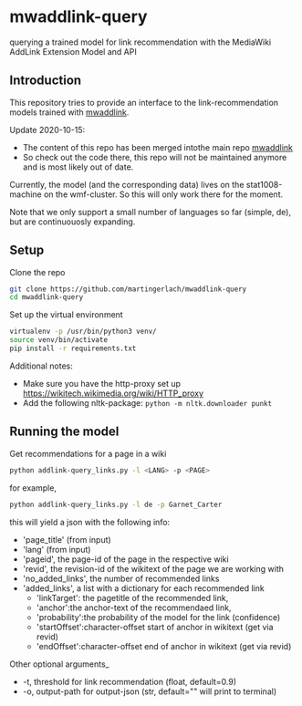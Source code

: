 # mwaddlink-query
querying a trained model for link recommendation with the MediaWiki AddLink Extension Model and API

## Introduction
This repository tries to provide an interface to the link-recommendation models trained with [mwaddlink](https://github.com/dedcode/mwaddlink).

Update 2020-10-15:
- The content of this repo has been merged intothe main repo [mwaddlink](https://github.com/dedcode/mwaddlink)
- So check out the code there, this repo will not be maintained anymore and is most likely out of date.

Currently, the model (and the corresponding data) lives on the stat1008-machine on the wmf-cluster. So this will only work there for the moment.

Note that we only support a small number of languages so far (simple, de), but are continuouosly expanding. 

## Setup

Clone the repo
```bash
git clone https://github.com/martingerlach/mwaddlink-query
cd mwaddlink-query
```

Set up the virtual environment
```bash
virtualenv -p /usr/bin/python3 venv/
source venv/bin/activate
pip install -r requirements.txt
```

Additional notes:
- Make sure you have the http-proxy set up https://wikitech.wikimedia.org/wiki/HTTP_proxy
- Add the following nltk-package: ```python -m nltk.downloader punkt```

## Running the model

Get recommendations for a page in a wiki

```bash
python addlink-query_links.py -l <LANG> -p <PAGE>
```

for example,
```bash
python addlink-query_links.py -l de -p Garnet_Carter
```
this will yield a json with the following info:
- 'page_title' (from input)
- 'lang' (from input)
- 'pageid', the page-id of the page in the respective wiki
- 'revid', the revision-id of the wikitext of the page we are working with
- 'no_added_links', the number of recommended links
- 'added_links', a list with a dictionary for each recommended link
    - 'linkTarget': the pagetitle of the recommended link,
    - 'anchor':the anchor-text of the recommendaed link,
    - 'probability':the probability of the model for the link (confidence)
    - 'startOffset':character-offset start of anchor in wikitext (get via revid)
    - 'endOffset':character-offset end of anchor in wikitext (get via revid)

Other optional arguments_
- -t, threshold for link recommendation (float, default=0.9)
- -o, output-path for output-json (str, default="" will print to terminal)